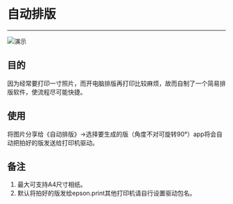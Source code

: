 ﻿# 自动排版 #

----------
![演示](https://github.com/dp-qb/-/blob/master/%E5%BA%8F%E5%88%97%2001.gif)
## 目的 ##
因为经常要打印一寸照片，而开电脑排版再打印比较麻烦，故而自制了一个简易排版软件，使流程尽可能快捷。
## 使用 ##
将图片分享给《自动排版》→选择要生成的版（角度不对可旋转90°）app将会自动把拍好的版发送给打印机驱动。
## 备注 ##
1. 最大可支持A4尺寸相纸。
2. 默认将拍好的版发给epson.print其他打印机请自行设置驱动包名。
